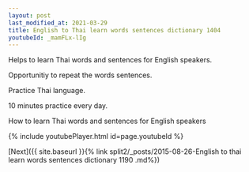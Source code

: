 ```yaml
---
layout: post
last_modified_at: 2021-03-29
title: English to Thai learn words sentences dictionary 1404 
youtubeId: _mamFLx-lIg
---
```

 
 
Helps to learn Thai words and sentences for English speakers.

Opportunitiy to repeat the words sentences. 

Practice Thai language. 
 
10 minutes practice every day. 
 
How to learn Thai words and sentences for English speakers 
 
{% include youtubePlayer.html id=page.youtubeId %}
 
 
[Next]({{ site.baseurl }}{% link  split2/_posts/2015-08-26-English to thai learn words sentences dictionary 1190 .md%})
 
